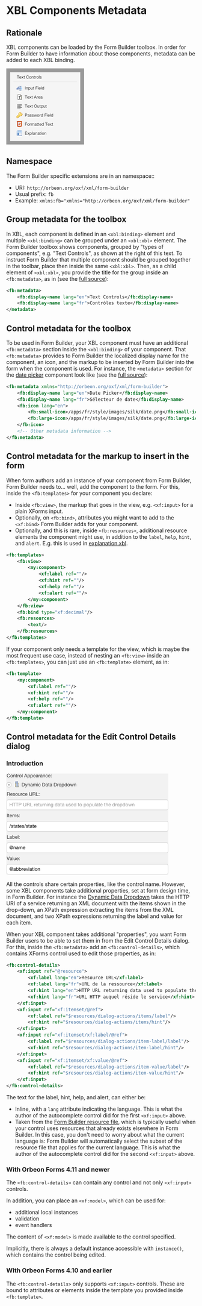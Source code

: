 # XBL Components Metadata

<!-- toc -->

## Rationale

XBL components can be loaded by the Form Builder toolbox. In order for Form Builder to have information about those components, metadata can be added to each XBL binding.

![](images/text-controls.png)

## Namespace

The Form Builder specific extensions are in an namespace::

- URI: `http://orbeon.org/oxf/xml/form-builder`
- Usual prefix: `fb`
- Example: `xmlns:fb="xmlns="http://orbeon.org/oxf/xml/form-builder"`

## Group metadata for the toolbox

In XBL, each component is defined in an `<xbl:binding>` element and multiple `<xbl:binding>` can be grouped under an `<xbl:xbl>` element. The Form Builder toolbox shows components, grouped by "types of components", e.g. "Text Controls", as shown at the right of this text. To instruct Form Builder that multiple component should be grouped together in the toolbar, place then inside the same `<xbl:xbl>`. Then, as a child element of `<xbl:xbl>`, you provide the title for the group inside an `<fb:metadata>`, as in (see the [full source][1]):

```xml
<fb:metadata>
    <fb:display-name lang="en">Text Controls</fb:display-name>
    <fb:display-name lang="fr">Contrôles texte</fb:display-name>
</metadata>
```

## Control metadata for the toolbox

To be used in Form Builder, your XBL component must have an additional `<fb:metadata>` section inside the `<xbl:binding>` of your component. That `<fb:metadata>` provides to Form Builder the localized display name for the component, an icon, and the markup to be inserted by Form Builder into the form when the component is used. For instance, the `<metadata>` section for the [date picker][2] component look like (see the [full source][3]):

```xml
<fb:metadata xmlns="http://orbeon.org/oxf/xml/form-builder">
    <fb:display-name lang="en">Date Picker</fb:display-name>
    <fb:display-name lang="fr">Sélecteur de date</fb:display-name>
    <fb:icon lang="en">
        <fb:small-icon>/apps/fr/style/images/silk/date.png</fb:small-icon>
        <fb:large-icon>/apps/fr/style/images/silk/date.png</fb:large-icon>
    </fb:icon>
    <!-- Other metadata information -->
</fb:metadata>
```

## Control metadata for the markup to insert in the form

When form authors add an instance of your component from Form Builder, Form Builder needs to… well, add the component to the form. For this, inside the `<fb:templates>` for your component you declare:


- Inside `<fb:view>`, the markup that goes in the view, e.g. `<xf:input>` for a plain XForms input.
- Optionally, on `<fb:bind>`, attributes you might want to add to the `<xf:bind>` Form Builder adds for your component.
- Optionally, and this is rare, inside `<fb:resources>`, additional resource elements the component might use, in addition to the `label`, `help`, `hint`, and `alert`. E.g. this is used in [explanation.xbl](https://github.com/orbeon/orbeon-forms/blob/master/src/resources-packaged/xbl/orbeon/explanation/explanation.xbl).

```xml
<fb:templates>
    <fb:view>
        <my:component>
            <xf:label ref=""/>
            <xf:hint ref=""/>
            <xf:help ref=""/>
            <xf:alert ref=""/>
        </my:component>
    </fb:view>
    <fb:bind type="xf:decimal"/>
    <fb:resources>
        <text/>
    </fb:resources>
</fb:templates>
```

If your component only needs a template for the view, which is maybe the most frequent use case, instead of nesting an `<fb:view>` inside an `<fb:templates>`, you can just use an `<fb:template>` element, as in:

```xml
<fb:template>
    <my:component>
        <xf:label ref=""/>
        <xf:hint ref=""/>
        <xf:help ref=""/>
        <xf:alert ref=""/>
    </my:component>
</fb:template>
```

## Control metadata for the Edit Control Details dialog

### Introduction

![](images/toolbox-fields.png)

All the controls share certain properties, like the control name. However, some XBL components take additional properties, set at form design time, in Form Builder. For instance the [Dynamic Data Dropdown](../form-runner/component/dynamic-data-dropdown.md) takes the HTTP URI of a service returning an XML document with the items shown in the drop-down, an XPath expression extracting the items from the XML document, and two XPath expressions returning the label and value for each item.


When your XBL component takes additional "properties", you want Form Builder users to be able to set them in from the Edit Control Details dialog. For this, inside the `<fb:metadata>` add an `<fb:control-details>`, which contains XForms control used to edit those properties, as in:

```xml
<fb:control-details>
    <xf:input ref="@resource">
        <xf:label lang="en">Resource URL</xf:label>
        <xf:label lang="fr">URL de la ressource</xf:label>
        <xf:hint lang="en">HTTP URL returning data used to populate the dropdown</xf:hint>
        <xf:hint lang="fr">URL HTTP auquel réside le service</xf:hint>
    </xf:input>
    <xf:input ref="xf:itemset/@ref">
        <xf:label ref="$resources/dialog-actions/items/label"/>
        <xf:hint ref="$resources/dialog-actions/items/hint"/>
    </xf:input>
    <xf:input ref="xf:itemset/xf:label/@ref">
        <xf:label ref="$resources/dialog-actions/item-label/label"/>
        <xf:hint ref="$resources/dialog-actions/item-label/hint"/>
    </xf:input>
    <xf:input ref="xf:itemset/xf:value/@ref">
        <xf:label ref="$resources/dialog-actions/item-value/label"/>
        <xf:hint ref="$resources/dialog-actions/item-value/hint"/>
    </xf:input>
</fb:control-details>
```

The text for the label, hint, help, and alert, can either be:

* Inline, with a `lang` attribute indicating the language. This is what the author of the autocomplete control did for the first `<xf:input>` above.
* Taken from the [Form Builder resource file][6], which is typically useful when your control uses resources that already exists elsewhere in Form Builder. In this case, you don't need to worry about what the current language is: Form Builder will automatically select the subset of the resource file that applies for the current language. This is what the author of the autocomplete control did for the second `<xf:input>` above.

### With Orbeon Forms 4.11 and newer

The `<fb:control-details>` can contain any control and not only `<xf:input>` controls.

In addition, you can place an `<xf:model>`, which can be used for:

- additional local instances
- validation
- event handlers

The content of `<xf:model>` is made available to the control specified.

Implicitly, there is always a default instance accessible with `instance()`, which contains the control being edited.

### With Orbeon Forms 4.10 and earlier

The `<fb:control-details>` only supports `<xf:input>` controls. These are bound to attributes or elements inside the template you provided inside `<fb:template>`.

[1]: https://github.com/orbeon/orbeon-forms/blob/master/src/resources/forms/orbeon/builder/xbl/text-controls.xbl
[2]: http://wiki.orbeon.com/forms/doc/developer-guide/xbl-components#TOC-Date-Picker
[3]: https://github.com/orbeon/orbeon-forms/blob/master/src/resources-packaged/xbl/orbeon/date-picker/date-picker.xbl
[6]: https://github.com/orbeon/orbeon-forms/blob/master/src/resources/forms/orbeon/builder/form/resources.xml
